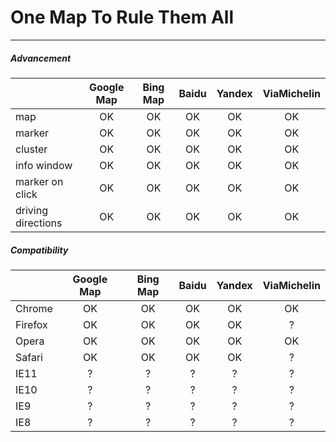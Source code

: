 # One Map To Rule Them All
---

##### Advancement
|  | Google Map | Bing Map | Baidu | Yandex | ViaMichelin |
|-----|:----------:|:--------:|:-----:|:------:|:-----------:|
| map | OK | OK | OK | OK | OK |
| marker | OK | OK | OK | OK | OK |
| cluster | OK | OK | OK | OK | OK |
| info window | OK | OK | OK | OK | OK |
| marker on click | OK | OK | OK | OK | OK |
| driving directions | OK | OK | OK | OK | OK |

##### Compatibility
| | Google Map | Bing Map | Baidu | Yandex | ViaMichelin |
|-----|:----------:|:--------:|:-----:|:------:|:-----------:|
| Chrome | OK | OK | OK | OK | OK |
| Firefox | OK | OK | OK | OK | ? |
| Opera | OK | OK | OK | OK | OK |
| Safari | OK | OK | OK | OK | ? |
| IE11 | ? | ? | ? | ? | ? |
| IE10 | ? | ? | ? | ? | ? |
| IE9 | ? | ? | ? | ? | ? |
| IE8 | ? | ? | ? | ? | ? |
